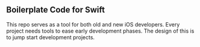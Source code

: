 ## Boilerplate Code for Swift
This repo serves as a tool for both old and new iOS developers. Every project needs tools to ease early development phases.
The design of this is to jump start development projects.
